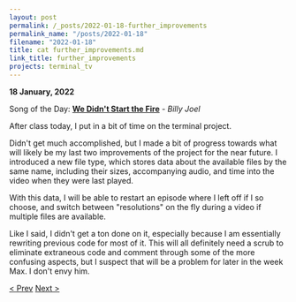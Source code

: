 ```yaml
---
layout: post
permalink: /_posts/2022-01-18-further_improvements
permalink_name: "/posts/2022-01-18"
filename: "2022-01-18"
title: cat further_improvements.md
link_title: further_improvements
projects: terminal_tv
---
```

**18 January, 2022**

Song of the Day: [**We Didn't Start the Fire**](https://youtu.be/eFTLKWw542g) - *Billy Joel*

After class today, I put in a bit of time on the terminal project.

Didn't get much accomplished, but I made a bit of progress towards what will likely be my last two improvements of the project for the near future. I introduced a new file type, which stores data about the available files by the same name, including their sizes, accompanying audio, and time into the video when they were last played.

With this data, I will be able to restart an episode where I left off if I so choose, and switch between "resolutions" on the fly during a video if multiple files are available.

Like I said, I didn't get a ton done on it, especially because I am essentially rewriting previous code for most of it. This will all definitely need a scrub to eliminate extraneous code and comment through some of the more confusing aspects, but I suspect that will be a problem for later in the week Max. I don't envy him.

[< Prev](/_posts/2022-01-17-successes_and_speed_increases)    [Next >](/_posts/2022-01-19-closing_remarks)
